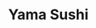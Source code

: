 ---
layout: place
title: "Yama Sushi"
permalink: /utah/park-city/yama-sushi.html
stateAbbr: UT
stateName: Utah
cityName: Park City
seo:
  name: "Yama Sushi"
  type: Restaurant
  links: null
description: "Yama Sushi serves delicious sushi in Park City, Utah. Try fresh Japanese dishes for a great dining experience. "
place_id: ChIJAQBAOf1yUocReb8aTyEz2fs
photos:
  - name: >-
      places/ChIJAQBAOf1yUocReb8aTyEz2fs/photos/AeeoHcIkvfHbL9J6Ew0e2PkeLefPQmH5He6EVUtli8pbn6iHY8yW5gGYRfSLt9_0UufYfVckfzcSC6veIdQGwIRS3L3mkokQOlHCT8y7XQcI71cOYyXf1BICGmBCLxIhFj1AbkyNrnoLTV9DbMTdLbfbE5u56oHAkEejGXS7KMKQWLMUUGSNi0rNtaWKtEm9v36mAIsrhfBhuSRG2r3si0HmB-ot6Ei6BywsaeCwIbLLzF4NbmR5yNtZeq-CwjYhHZAvnxQ9ktyuI_FrXlD0EO_I9d_qho0CKFB7uNQ9UoekPbh3IA
    widthPx: 1402
    heightPx: 900
    authorAttributions:
      - displayName: Yama Sushi
        uri: https://maps.google.com/maps/contrib/104080573880635958533
        photoUri: >-
          https://lh3.googleusercontent.com/a-/ALV-UjXGONguOkgVcIQc4_dEju_PJQaTwpMeH8zUoqPBnY0xpVYw6zh7=s100-p-k-no-mo
    flagContentUri: >-
      https://www.google.com/local/imagery/report/?cb_client=maps_api_places.places_api&image_key=!1e10!2sAF1QipPc-lgH6fzrNc0oJ_Y1e01Zsn1Dht6jtI_zmQnf&hl=en-US
    googleMapsUri: >-
      https://www.google.com/maps/place//data=!3m4!1e2!3m2!1sAF1QipPc-lgH6fzrNc0oJ_Y1e01Zsn1Dht6jtI_zmQnf!2e10!4m2!3m1!1s0x875272fd39400001:0xfbd933214f1abf79
  - name: >-
      places/ChIJAQBAOf1yUocReb8aTyEz2fs/photos/AeeoHcJPhlSkYrsQS8RBHJx9VoRnuNinOYwxAhrv3lgVmYN9md28Ovc1w-lf6cP1DtAhYsVMFLOmrhvi5PsNXFHSeZTq62nV-M3CEmY4JpfmgQdlx-MZRIkQcDE1-U8-ZKys75qUgVxrygtSSiDMZyqvmLbGW47KdYRYE7sM4XnXeYQmsQ0WIafn6JHL1W0O7bQ8Ugng6njMchZSD5qZuQEXsijyVD0IRUwlXSqAXNLo7bcVY5yAhdO41qi9AEheb9xfoLpX_uYl2P4cL8sQ6cw6Rl4NVcOp_raIgfw9qMT6X-llsg
    widthPx: 1199
    heightPx: 840
    authorAttributions:
      - displayName: Yama Sushi
        uri: https://maps.google.com/maps/contrib/104080573880635958533
        photoUri: >-
          https://lh3.googleusercontent.com/a-/ALV-UjXGONguOkgVcIQc4_dEju_PJQaTwpMeH8zUoqPBnY0xpVYw6zh7=s100-p-k-no-mo
    flagContentUri: >-
      https://www.google.com/local/imagery/report/?cb_client=maps_api_places.places_api&image_key=!1e10!2sAF1QipMR6371iF6Q2HtChzbFkveuyROhYv0JRrkrT_Ox&hl=en-US
    googleMapsUri: >-
      https://www.google.com/maps/place//data=!3m4!1e2!3m2!1sAF1QipMR6371iF6Q2HtChzbFkveuyROhYv0JRrkrT_Ox!2e10!4m2!3m1!1s0x875272fd39400001:0xfbd933214f1abf79
  - name: >-
      places/ChIJAQBAOf1yUocReb8aTyEz2fs/photos/AeeoHcLz1QOtj68OiKwpnccdOTu21PRdqP7RdURRmiGBwGGXGUrS7YQqhjuF4Ca33M0MqKPCL75SK8RvgIUNEfQYVge2HN8ZxpCoJnHPPFaR0xdw5hidj_mmkNu6lEegup2slMmPuan-GhjUo8uXpQNtNPDRoJBMg6Ka1UGPH7LFYxwXylc7xfzWrNrHd051EHSPeNMjcYE_noC9CCw13wfMAljPTncEQ2F1xo4q5wq4kqyTb_CctwHHntP7ydYUrr89EnK8LNUWAr52XLfLIDtQvphMMAXCGNbX4PlBo1fvm6ueEQ
    widthPx: 1399
    heightPx: 900
    authorAttributions:
      - displayName: Yama Sushi
        uri: https://maps.google.com/maps/contrib/104080573880635958533
        photoUri: >-
          https://lh3.googleusercontent.com/a-/ALV-UjXGONguOkgVcIQc4_dEju_PJQaTwpMeH8zUoqPBnY0xpVYw6zh7=s100-p-k-no-mo
    flagContentUri: >-
      https://www.google.com/local/imagery/report/?cb_client=maps_api_places.places_api&image_key=!1e10!2sAF1QipN4ngmeSwe5vJB4wLJ6zRoozVEqgaUUXAs910JX&hl=en-US
    googleMapsUri: >-
      https://www.google.com/maps/place//data=!3m4!1e2!3m2!1sAF1QipN4ngmeSwe5vJB4wLJ6zRoozVEqgaUUXAs910JX!2e10!4m2!3m1!1s0x875272fd39400001:0xfbd933214f1abf79
  - name: >-
      places/ChIJAQBAOf1yUocReb8aTyEz2fs/photos/AeeoHcIHPqnD8OEOe7GTnfFBDLgOeD3ZPrNl9ltJFo5JiBSs6C7jJme2flZSctYnGzQsdvBxbPIW-f5rqhfAGq9xmQQdwB_Lkoo0wn17jFEOE2n56tcMmo0U_ZQJE4_JVbRTJTPkgoMs-cWv9niWemTdWHyXBCq2CPhwYrmzfTbnCo0EQedpnUtpevMItyqyJnKGCtNIQaBKN9n1zGY2XVVDKCsIFuVtaFdlhwsnbOZYpo7YXg7nanz8wxqvT8hBSt9mE4C6xJyRmaV15aDGQFJKN3-l0rq8pl_rDcHcAKhTI4Raew
    widthPx: 4800
    heightPx: 3204
    authorAttributions:
      - displayName: Yama Sushi
        uri: https://maps.google.com/maps/contrib/104080573880635958533
        photoUri: >-
          https://lh3.googleusercontent.com/a-/ALV-UjXGONguOkgVcIQc4_dEju_PJQaTwpMeH8zUoqPBnY0xpVYw6zh7=s100-p-k-no-mo
    flagContentUri: >-
      https://www.google.com/local/imagery/report/?cb_client=maps_api_places.places_api&image_key=!1e10!2sAF1QipOjWx6hBYGcICMZEOVhltoVh6XCTjBuZ6LC4LPx&hl=en-US
    googleMapsUri: >-
      https://www.google.com/maps/place//data=!3m4!1e2!3m2!1sAF1QipOjWx6hBYGcICMZEOVhltoVh6XCTjBuZ6LC4LPx!2e10!4m2!3m1!1s0x875272fd39400001:0xfbd933214f1abf79
  - name: >-
      places/ChIJAQBAOf1yUocReb8aTyEz2fs/photos/AeeoHcKCQD6tuiNiMFvVw7HtSEz7t5LHFGl6tKYkgb3DePAj3CzGSOVsp1fZ4VtEm41X5-fWhaaLfUb3UFZVMkXuQ_-yyiafXicenh0db8XtLcE3P6J9WlWKcD6niKW9PPtjQR-kikNj4Bu0YeaYq2MlFBmsDtV9zuZBgInzdGz3yGaE05wqV5HpF9qakjULPfi95h9O6ZnpZqj0sJdXJhjNr01cZZgZH_spxLTPaGeD_JWOCk0WB9wCxYBaBF7u72QtcCwnF35t8-W-VUstHKq8Z9NiuHZyfVxMskjbw_I0UdvO2g
    widthPx: 2026
    heightPx: 3514
    authorAttributions:
      - displayName: Yama Sushi
        uri: https://maps.google.com/maps/contrib/104080573880635958533
        photoUri: >-
          https://lh3.googleusercontent.com/a-/ALV-UjXGONguOkgVcIQc4_dEju_PJQaTwpMeH8zUoqPBnY0xpVYw6zh7=s100-p-k-no-mo
    flagContentUri: >-
      https://www.google.com/local/imagery/report/?cb_client=maps_api_places.places_api&image_key=!1e10!2sAF1QipOanv7MU7gtbLkKxeUiJkmSK41zfRjgWVmn8mm7&hl=en-US
    googleMapsUri: >-
      https://www.google.com/maps/place//data=!3m4!1e2!3m2!1sAF1QipOanv7MU7gtbLkKxeUiJkmSK41zfRjgWVmn8mm7!2e10!4m2!3m1!1s0x875272fd39400001:0xfbd933214f1abf79
  - name: >-
      places/ChIJAQBAOf1yUocReb8aTyEz2fs/photos/AeeoHcJ2SuBSXr5WuAoE_He2cN29E_vtv_TwuMMQiajeVWXKW63mFFv5LFENgqRkXt2YvCfnhFkrTISrzaQtXEuVuLEsImmnwGadoDEkkUR1wnXJrgt8X2LzIfGkaWJ7dAR8MGJId7-yUBJeC4usB5mphH1JzewXQkEWTkMNtKtejPVb0E-8ylp0QbYjGdvEQ7ptbmIdIp8OW2unAIQqGmBL1glla6iFWjPEepkux7ykwqAocteOOxx-HQmwJ-RKg3nlXoeAzZlKDZNZ-dW2tLpxjwEoPO4DobT_uYO7W25YQH1BfQ
    widthPx: 3600
    heightPx: 4800
    authorAttributions:
      - displayName: Yama Sushi
        uri: https://maps.google.com/maps/contrib/104080573880635958533
        photoUri: >-
          https://lh3.googleusercontent.com/a-/ALV-UjXGONguOkgVcIQc4_dEju_PJQaTwpMeH8zUoqPBnY0xpVYw6zh7=s100-p-k-no-mo
    flagContentUri: >-
      https://www.google.com/local/imagery/report/?cb_client=maps_api_places.places_api&image_key=!1e10!2sAF1QipMAg-1Vlvu3AG977FD5FerQLTukAmcQ772x-8uV&hl=en-US
    googleMapsUri: >-
      https://www.google.com/maps/place//data=!3m4!1e2!3m2!1sAF1QipMAg-1Vlvu3AG977FD5FerQLTukAmcQ772x-8uV!2e10!4m2!3m1!1s0x875272fd39400001:0xfbd933214f1abf79
  - name: >-
      places/ChIJAQBAOf1yUocReb8aTyEz2fs/photos/AeeoHcITZAqkk9NjnDIpowE3SDlBZHqqyVUf2MKHVbwxY1CUoUM8emYJYr7vcWuGyOlwS8stRJF4Z0-kab3eXfgtTcsRDtzffnbwJjH7Ul6k0EOMOi49sn7Zm0rg7kp6fpYMcYc4L83BkXi4W8Y5xZAJIHRdWbAVtXSUiEsiK6jAtpQYlS-uDa9Zdmg2EMy9OmL7PMJkg9IyOIhHnXXKwbW2162VALWa9s97yr-SdkeAdV-1uI5iD9tIMj_8AAPyPLZApioneo49bXESwDJaddoKdMVs5_KKErFCxDf2nvLFftmGZM737p5MPKs7lLVXKnNtB1YObT83qkdoNHosVnEOqeK1hLHo13Rcr5ijSLCPWIL_PbbLhrKczn6qlI9D0wIIqq_glaMI9Y8XPs66bV2HTEouJ1w1khCWlJL4QBQWnpvLOnZN
    widthPx: 3024
    heightPx: 4032
    authorAttributions:
      - displayName: Vonnie
        uri: https://maps.google.com/maps/contrib/116678335219662213938
        photoUri: >-
          https://lh3.googleusercontent.com/a-/ALV-UjXy0MAJ-HwdfeLwBula7nBqUH8vfBkMU7eRSD3cD7ApamgRqCvj=s100-p-k-no-mo
    flagContentUri: >-
      https://www.google.com/local/imagery/report/?cb_client=maps_api_places.places_api&image_key=!1e10!2sCIHM0ogKEICAgICutIHy7wE&hl=en-US
    googleMapsUri: >-
      https://www.google.com/maps/place//data=!3m4!1e2!3m2!1sCIHM0ogKEICAgICutIHy7wE!2e10!4m2!3m1!1s0x875272fd39400001:0xfbd933214f1abf79
  - name: >-
      places/ChIJAQBAOf1yUocReb8aTyEz2fs/photos/AeeoHcJO7z4OpXo68iritZcDgmnb4wXrCrKyzLfG080-7Kti180TIA_nDcCMva98A_Uw3eRMUZUlIeNi1m3wRvN3V6c-VlHlu51PzB7Ymh3opd2jzjVFB2mY3t-zw0fksOQBj4PtsOmmlTauPAkPjpDmGv0dizwToYlg3Gg4PdIOyY3bJRIK4-EUVsYLXNf3i37pDOQ2ZkHrPeSm9sQOxNrQCSX4_cpn2C0mQhVERs_1tNTt99XUoPM4dv-mYof-9HBwgYJnGrox3piD7Ckm4UKTc47q2MG1-w2y1Z5JhKh7cCbWEg
    widthPx: 2500
    heightPx: 1724
    authorAttributions:
      - displayName: Yama Sushi
        uri: https://maps.google.com/maps/contrib/104080573880635958533
        photoUri: >-
          https://lh3.googleusercontent.com/a-/ALV-UjXGONguOkgVcIQc4_dEju_PJQaTwpMeH8zUoqPBnY0xpVYw6zh7=s100-p-k-no-mo
    flagContentUri: >-
      https://www.google.com/local/imagery/report/?cb_client=maps_api_places.places_api&image_key=!1e10!2sAF1QipOjNFVAQvujPexQiVUdIC6o0jWE3xDLIx3hnE1L&hl=en-US
    googleMapsUri: >-
      https://www.google.com/maps/place//data=!3m4!1e2!3m2!1sAF1QipOjNFVAQvujPexQiVUdIC6o0jWE3xDLIx3hnE1L!2e10!4m2!3m1!1s0x875272fd39400001:0xfbd933214f1abf79
  - name: >-
      places/ChIJAQBAOf1yUocReb8aTyEz2fs/photos/AeeoHcKrhOwXDHBLXiI_sBINxMW3KSJ_WQOFG3PaajJFeIDgzIs3gDw7HFYbhpg3FjDrtHGIyuqBq73WHdUSEoGlVUbOWi8vBwc4l4KqIwOkZrqRgP08bmbHYRQxdII1xvAj74i-P3BI5rgLD0ZKuXAA21BGSBdFgBykY_IN0TK21U4Rttich86Gt0QVIRjMtJp2IsxSgzbV9_ERNZdOmeWB9kfXWPcr6HHTNMSwzFunjHEaqr5ZxN2VSVMCUC3G8pzaVBj15Tneh8dIXLI-aj65cqzL1B0mMRAPfttqcjM77_xP5g
    widthPx: 3000
    heightPx: 1933
    authorAttributions:
      - displayName: Yama Sushi
        uri: https://maps.google.com/maps/contrib/104080573880635958533
        photoUri: >-
          https://lh3.googleusercontent.com/a-/ALV-UjXGONguOkgVcIQc4_dEju_PJQaTwpMeH8zUoqPBnY0xpVYw6zh7=s100-p-k-no-mo
    flagContentUri: >-
      https://www.google.com/local/imagery/report/?cb_client=maps_api_places.places_api&image_key=!1e10!2sAF1QipOlu8FBSw1wJfWwPoB6MYS_yCqIf8Q2Z7D8XP8c&hl=en-US
    googleMapsUri: >-
      https://www.google.com/maps/place//data=!3m4!1e2!3m2!1sAF1QipOlu8FBSw1wJfWwPoB6MYS_yCqIf8Q2Z7D8XP8c!2e10!4m2!3m1!1s0x875272fd39400001:0xfbd933214f1abf79
  - name: >-
      places/ChIJAQBAOf1yUocReb8aTyEz2fs/photos/AeeoHcL4gpUis9XkcsLURAJlrkpccb3DUq1-gz_GLJcDeRHYazAG4uJOfaKYi9H1N5fToLAvdxQHiDCNOa5P4gz0BpSTN8Hi-knMTI9xokDeVxxxtnz4O2yV51Tl9KZp3zKyCnWvvfpBPrA0FlWPvOrHijEBA7Ty4OdPf7ZlvX4-iOZGDSPNZujNZyaJF0VuIaZ_P94z_wZWqd1YPwIokFnRDHKD405CuqdGGip2nSV-2SuHEa5ZnoUtbQ7gp2YyT5APAtZ6MiAnj8cmssDmHdwI3wTBTCrgAGhrFnVgXA_N2mJP3Q
    widthPx: 3600
    heightPx: 4800
    authorAttributions:
      - displayName: Yama Sushi
        uri: https://maps.google.com/maps/contrib/104080573880635958533
        photoUri: >-
          https://lh3.googleusercontent.com/a-/ALV-UjXGONguOkgVcIQc4_dEju_PJQaTwpMeH8zUoqPBnY0xpVYw6zh7=s100-p-k-no-mo
    flagContentUri: >-
      https://www.google.com/local/imagery/report/?cb_client=maps_api_places.places_api&image_key=!1e10!2sAF1QipN-z8yKA41s0YSLdIKLYs-WdSd2zKQAMszSAld6&hl=en-US
    googleMapsUri: >-
      https://www.google.com/maps/place//data=!3m4!1e2!3m2!1sAF1QipN-z8yKA41s0YSLdIKLYs-WdSd2zKQAMszSAld6!2e10!4m2!3m1!1s0x875272fd39400001:0xfbd933214f1abf79
address: 9100 Marsac Ave Sixth Floor, Park City, UT 84060, USA
street: 9100 Marsac Ave Sixth Floor
city: Park City
state: UT
zip: '84060'
country: USA
neighborhood: null
latitude: '40.616017'
longitude: '-111.511912'
accessibility_options:
  wheelchairAccessibleParking: true
  wheelchairAccessibleEntrance: true
  wheelchairAccessibleSeating: true
business_status: CLOSED_TEMPORARILY
name: Yama Sushi
google_maps_links:
  directionsUri: >-
    https://www.google.com/maps/dir//''/data=!4m7!4m6!1m1!4e2!1m2!1m1!1s0x875272fd39400001:0xfbd933214f1abf79!3e0
  placeUri: https://maps.google.com/?cid=18147592391620214649
  writeAReviewUri: >-
    https://www.google.com/maps/place//data=!4m3!3m2!1s0x875272fd39400001:0xfbd933214f1abf79!12e1
  reviewsUri: >-
    https://www.google.com/maps/place//data=!4m4!3m3!1s0x875272fd39400001:0xfbd933214f1abf79!9m1!1b1
  photosUri: >-
    https://www.google.com/maps/place//data=!4m3!3m2!1s0x875272fd39400001:0xfbd933214f1abf79!10e5
primary_type: Sushi Restaurant
opening_hours:
  regular: null
  current: null
secondary_opening_hours:
  regular:
    weekdayDescriptions: null
    type: null
  current:
    weekdayDescriptions: null
    type: null
phone: null
price_level: null
price_range: null
rating: null
rating_count: 0
website: null
reviews: null
parking_options: null
payment_options: null
allow_dogs: null
curbside_pickup: null
delivery: null
dine_in: null
good_for_children: null
good_for_groups: null
good_for_sports: null
live_music: null
menu_for_children: null
outdoor_seating: null
reservable: null
restroom: null
serves_beer: null
serves_breakfast: null
serves_brunch: null
serves_cocktails: null
serves_coffee: null
serves_dinner: null
serves_dessert: null
serves_lunch: null
serves_vegetarian_food: null
serves_wine: null
takeout: null
summary: null

---